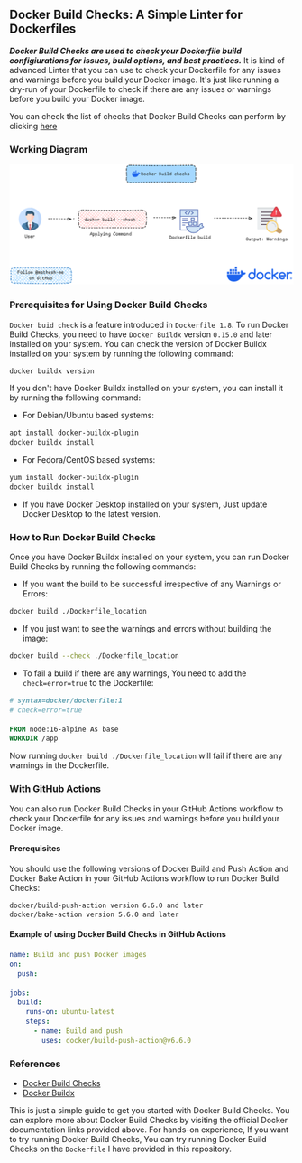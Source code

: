 ## Docker Build Checks: A Simple Linter for Dockerfiles

***Docker Build Checks are used to check your Dockerfile build configiurations for issues, build options, and best practices.*** It is kind of advanced Linter that you can use to check your Dockerfile for any issues and warnings before you build your Docker image. It's just like running a dry-run of your Dockerfile to check if there are any issues or warnings before you build your Docker image.<br>

You can check the list of checks that Docker Build Checks can perform by clicking [here](https://docs.docker.com/reference/build-checks/)

### Working Diagram

![Docker Build Checks](./docker-build-checks-workflow.png)

### Prerequisites for Using Docker Build Checks

`Docker buid check` is a feature introduced in `Dockerfile 1.8`. To run Docker Build Checks, you need to have `Docker Buildx` version `0.15.0` and later installed on your system. You can check the version of Docker Buildx installed on your system by running the following command:

```bash
docker buildx version
```

If you don't have Docker Buildx installed on your system, you can install it by running the following command:

- For Debian/Ubuntu based systems:

```bash
apt install docker-buildx-plugin
docker buildx install
```

- For Fedora/CentOS based systems:

```bash
yum install docker-buildx-plugin
docker buildx install
```

- If you have Docker Desktop installed on your system, Just update Docker Desktop to the latest version.<br>

### How to Run Docker Build Checks

Once you have Docker Buildx installed on your system, you can run Docker Build Checks by running the following commands:

- If you want the build to be successful irrespective of any Warnings or Errors:

```bash
docker build ./Dockerfile_location
```

- If you just want to see the warnings and errors without building the image:

```bash
docker build --check ./Dockerfile_location
```

- To fail a build if there are any warnings, You need to add the `check=error=true` to the Dockerfile:

```Dockerfile
# syntax=docker/dockerfile:1
# check=error=true

FROM node:16-alpine As base
WORKDIR /app
```
Now running `docker build ./Dockerfile_location` will fail if there are any warnings in the Dockerfile.<br>

### With GitHub Actions

You can also run Docker Build Checks in your GitHub Actions workflow to check your Dockerfile for any issues and warnings before you build your Docker image. 

#### Prerequisites

You should use the following versions of Docker Build and Push Action and Docker Bake Action in your GitHub Actions workflow to run Docker Build Checks:

```
docker/build-push-action version 6.6.0 and later
docker/bake-action version 5.6.0 and later
```

#### Example of using Docker Build Checks in GitHub Actions

```yaml
name: Build and push Docker images
on:
  push:

jobs:
  build:
    runs-on: ubuntu-latest
    steps:
      - name: Build and push
        uses: docker/build-push-action@v6.6.0
```

### References

- [Docker Build Checks](https://docs.docker.com/build/checks/)
- [Docker Buildx](https://docs.docker.com/buildx/working-with-buildx/)

This is just a simple guide to get you started with Docker Build Checks. You can explore more about Docker Build Checks by visiting the official Docker documentation links provided above. For hands-on experience, If you want to try running Docker Build Checks, You can try running Docker Build Checks on the `Dockerfile` I have provided in this repository.